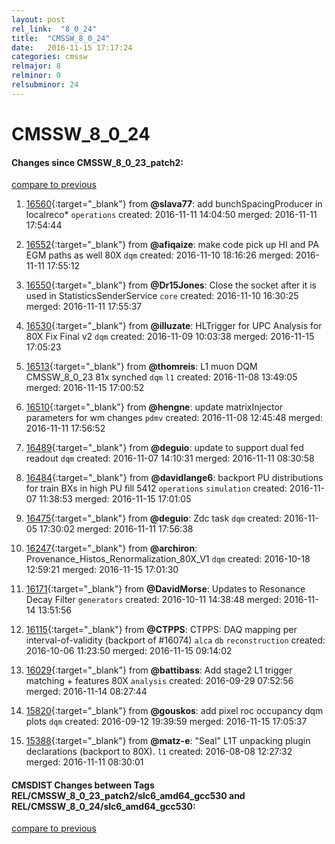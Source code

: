```yaml
---
layout: post
rel_link:  "8_0_24"
title:  "CMSSW_8_0_24"
date:   2016-11-15 17:17:24
categories: cmssw
relmajor: 8
relminor: 0
relsubminor: 24
---
```


# CMSSW_8_0_24
#### Changes since CMSSW_8_0_23_patch2:

[compare to previous](https://github.com/cms-sw/cmssw/compare/CMSSW_8_0_23_patch2...CMSSW_8_0_24)



1. [16560](http://github.com/cms-sw/cmssw/pull/16560){:target="_blank"}  from **@slava77**: add bunchSpacingProducer in localreco\* `operations`  created: 2016-11-11 14:04:50 merged: 2016-11-11 17:54:44

2. [16552](http://github.com/cms-sw/cmssw/pull/16552){:target="_blank"}  from **@afiqaize**: make code pick up HI and PA EGM paths as well 80X `dqm`  created: 2016-11-10 18:16:26 merged: 2016-11-11 17:55:12

3. [16550](http://github.com/cms-sw/cmssw/pull/16550){:target="_blank"}  from **@Dr15Jones**: Close the socket after it is used in StatisticsSenderService `core`  created: 2016-11-10 16:30:25 merged: 2016-11-11 17:55:37

4. [16530](http://github.com/cms-sw/cmssw/pull/16530){:target="_blank"}  from **@illuzate**: HLTrigger for UPC Analysis for 80X Fix Final v2 `dqm`  created: 2016-11-09 10:03:38 merged: 2016-11-15 17:05:23

5. [16513](http://github.com/cms-sw/cmssw/pull/16513){:target="_blank"}  from **@thomreis**: L1 muon DQM CMSSW_8_0_23 81x synched `dqm`  `l1`  created: 2016-11-08 13:49:05 merged: 2016-11-15 17:00:52

6. [16510](http://github.com/cms-sw/cmssw/pull/16510){:target="_blank"}  from **@hengne**: update matrixInjector parameters for wm changes `pdmv`  created: 2016-11-08 12:45:48 merged: 2016-11-11 17:56:52

7. [16489](http://github.com/cms-sw/cmssw/pull/16489){:target="_blank"}  from **@deguio**: update to support dual fed readout `dqm`  created: 2016-11-07 14:10:31 merged: 2016-11-11 08:30:58

8. [16484](http://github.com/cms-sw/cmssw/pull/16484){:target="_blank"}  from **@davidlange6**: backport PU distributions for train BXs in high PU fill 5412 `operations`  `simulation`  created: 2016-11-07 11:38:53 merged: 2016-11-15 17:01:05

9. [16475](http://github.com/cms-sw/cmssw/pull/16475){:target="_blank"}  from **@deguio**: Zdc task `dqm`  created: 2016-11-05 17:30:02 merged: 2016-11-11 17:56:38

10. [16247](http://github.com/cms-sw/cmssw/pull/16247){:target="_blank"}  from **@archiron**: Provenance_Histos_Renormalization_80X_V1 `dqm`  created: 2016-10-18 12:59:21 merged: 2016-11-15 17:01:30

11. [16171](http://github.com/cms-sw/cmssw/pull/16171){:target="_blank"}  from **@DavidMorse**: Updates to Resonance Decay Filter `generators`  created: 2016-10-11 14:38:48 merged: 2016-11-14 13:51:56

12. [16115](http://github.com/cms-sw/cmssw/pull/16115){:target="_blank"}  from **@CTPPS**: CTPPS: DAQ mapping per interval-of-validity (backport of #16074) `alca`  `db`  `reconstruction`  created: 2016-10-06 11:23:50 merged: 2016-11-15 09:14:02

13. [16029](http://github.com/cms-sw/cmssw/pull/16029){:target="_blank"}  from **@battibass**: Add stage2 L1 trigger matching + features 80X `analysis`  created: 2016-09-29 07:52:56 merged: 2016-11-14 08:27:44

14. [15820](http://github.com/cms-sw/cmssw/pull/15820){:target="_blank"}  from **@gouskos**: add pixel roc occupancy dqm plots `dqm`  created: 2016-09-12 19:39:59 merged: 2016-11-15 17:05:37

15. [15388](http://github.com/cms-sw/cmssw/pull/15388){:target="_blank"}  from **@matz-e**: "Seal" L1T unpacking plugin declarations (backport to 80X). `l1`  created: 2016-08-08 12:27:32 merged: 2016-11-11 08:30:01

#### CMSDIST Changes between Tags REL/CMSSW_8_0_23_patch2/slc6_amd64_gcc530 and REL/CMSSW_8_0_24/slc6_amd64_gcc530:

[compare to previous](https://github.com/cms-sw/cmsdist/compare/REL/CMSSW_8_0_23_patch2/slc6_amd64_gcc530...REL/CMSSW_8_0_24/slc6_amd64_gcc530)


